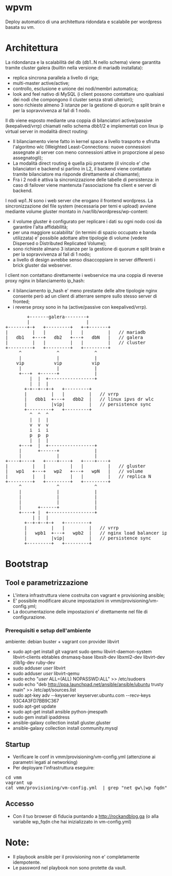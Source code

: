 # wpvm 
Deploy automatico di una architettura ridondata e scalabile per wordpress basata su vm.

# Architettura
La ridondanza e la scalabilità del db (db1..N nello schema) viene garantita tramite cluster galera (builtin nella versione di mariadb installata):
* replica sincrona parallela a livello di riga;
* multi-master active/active;
* controllo, esclusione e unione dei nodi/membri automatica;
* look and feel nativo di MySQL (i client possono contattare uno qualsiasi dei nodi che compongono il cluster senza strati ulteriori);
* sono richieste almeno 3 istanze per la gestione di quorum e split brain e per la sopravvivenza al fail di 1 nodo.

Il db viene esposto mediante una coppia di bilanciatori active/passive (keepalived/vrrp) chiamati nello schema dbb1/2 e implementati con linux ip virtual server in modalità direct routing:
* Il bilanciamento viene fatto in kernel space a livello trasporto e sfrutta l'algoritmo wlc (Weighted Least-Connections: nuove connessioni assegnate al server con meno connessioni attive in proporzione al peso assegnatogli);
* La modalità direct routing è quella più prestante (il vincolo e' che bilanciatori e backend si parlino in L2, il backend viene contattato tramite bilanciatore ma risponde direttamente al chiamante);
* Fra i 2 nodi è attiva la sincronizzazione delle tabelle di persistenza: in caso di failover viene mantenuta l'associazione fra client e server di backend.

I nodi wp1..N sono i web server che erogano il frontend wordpress. La sincronizzazione del file system (necessaria per temi e upload) avviene mediante volume gluster montato in /var/lib/wordpress/wp-content:
* il volume gluster è configurato per replicare i dati su ogni nodo così da garantire l'alta affidabilità;
* per una maggiore scalabilita' (in termini di spazio occupato e banda utilizzata) e' possibile adottare altre tipologie di volume (vedere Dispersed o Distributed Replicated Volume);
* sono richieste almano 3 istanze per la gestione di quorum e split brain e per la sopravvivenza al fail di 1 nodo;
* a livello di design avrebbe senso disaccoppiare in server differenti i brick gluster dai webserver.

I client non contattano direttamente i webservice ma una coppia di reverse proxy nginx in bilanciamento ip_hash:
* il bilanciamento ip_hash e' meno prestante delle altre tipologie nginx consente però ad un client di atterrare sempre sullo stesso server di fronted;
* i reverse proxy sono in ha (active/passive con keepalived/vrrp).

<pre>
        +-------galera--------+
        |                     |
+-------+-+   +---------+   +-+-------+
|         |   |         |   |         |   // mariadb
|   db1   +---+   db2   +---+   dbN   |   // galera
|         |   |         |   |         |   // cluster 
+---------+   +---------+   +---------+
     ^             ^             ^
     |             |             |
    vip           vip           vip
     |             |             |
     +---+  +------+             |
         |  |  +-----------------+
         |  |  |
       +-+--+--+-+   +---------+
       |         |   |         |   // vrrp
       |   dbb1  +---+   dbb2  |   // linux ipvs dr wlc
       |         |vip|         |   // persistence sync
       +---------+   +---------+
         ^  ^  ^
         |  |  |
         v  v  v
         i  i  i
         p  p  p
         |  |  |
     +---+  |  +-----------------+
     |      +------+             |
     |             |             |
+----+----+   +----+----+   +----+----+
|         |   |         |   |         |   // gluster
|   wp1   +---+   wp2   +---+   wpN   |   // volume
|         |   |         |   |         |   // replica N
+---------+   +---------+   +---------+
     ^             ^             ^
     |             |             |
     |             |             |
     |             |             |
     |      +------+             |
     +----+ |  +-----------------+
          | |  |
       +--+-+--+-+   +---------+
       |         |   |         |   // vrrp
       |   wpb1  +---+   wpb2  |   // nginx load balancer ip_hash 
       |         |vip|         |   // persistence sync
       +---------+   +---------+
</pre>

# Bootstrap
## Tool e parametrizzazione
* L'intera infrastruttura viene costruita con vagrant e provisioning ansible; 
* E' possibile modificare alcune impostazioni in vmm/provisioning/vm-config.yml;
* La documentazione delle impostazioni e' direttamente nel file di configurazione.

### Prerequisiti e setup dell'ambiente
ambiente: debian buster + vagrant con provider libvirt 
* sudo apt-get install git vagrant sudo qemu libvirt-daemon-system libvirt-clients ebtables dnsmasq-base libxslt-dev libxml2-dev libvirt-dev zlib1g-dev ruby-dev
* sudo adduser *user* libvirt
* sudo adduser *user* libvirt-qemu
* sudo echo "*user* ALL=(ALL) NOPASSWD:ALL" >> /etc/sudoers 
* sudo echo "deb http://ppa.launchpad.net/ansible/ansible/ubuntu trusty main" >> /etc/apt/sources.list
* sudo apt-key adv --keyserver keyserver.ubuntu.com --recv-keys 93C4A3FD7BB9C367
* sudo apt-get update
* sudo apt-get install ansible python-jmespath
* sudo gem install ipaddress
* ansible-galaxy collection install gluster.gluster
* ansible-galaxy collection install community.mysql

## Startup
* Verificare le conf in vmm/provisioning/vm-config.yml (attenzione ai parametri legati al networking)
* Per deployare l'infrastruttura eseguire:
<pre>
cd vmm
vagrant up
cat vmm/provisioning/vm-config.yml  | grep "net_gw\|wp_fqdn" | awk '{print $NF}' | paste - - | awk '{print $2"00 "$1}' | sudo tee -a /etc/hosts
</pre>

## Accesso
* Con il tuo browser di fiducia puntando a http://rockandblog.ga (o alla variabile wp_fqdn che hai inizializzato in vm-config.yml)

# Note:
* Il playbook ansible per il provisioning non e' completamente idempotente.
* Le password nel playbook non sono protette da vault.
